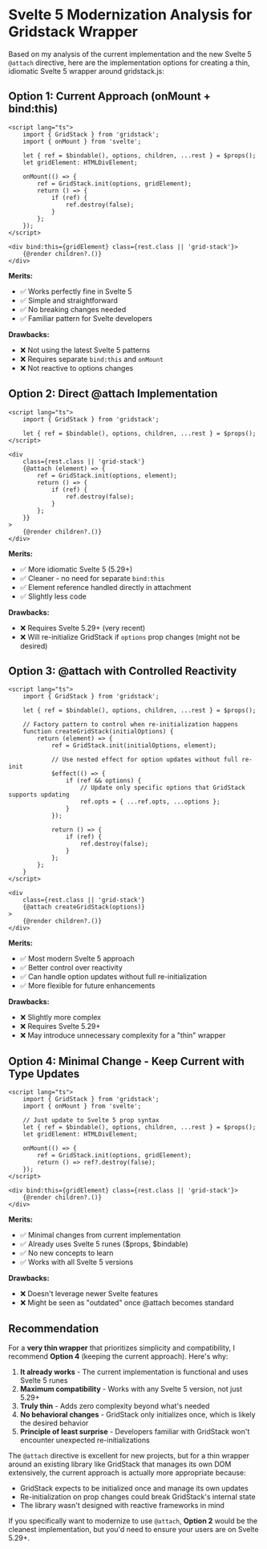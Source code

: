 # Svelte 5 Modernization Analysis for Gridstack Wrapper

Based on my analysis of the current implementation and the new Svelte 5 `@attach` directive, here are the implementation options for creating a thin, idiomatic Svelte 5 wrapper around gridstack.js:

## **Option 1: Current Approach (onMount + bind:this)**
```svelte
<script lang="ts">
	import { GridStack } from 'gridstack';
	import { onMount } from 'svelte';

	let { ref = $bindable(), options, children, ...rest } = $props();
	let gridElement: HTMLDivElement;

	onMount(() => {
		ref = GridStack.init(options, gridElement);
		return () => {
			if (ref) {
				ref.destroy(false);
			}
		};
	});
</script>

<div bind:this={gridElement} class={rest.class || 'grid-stack'}>
	{@render children?.()}
</div>
```

**Merits:**
- ✅ Works perfectly fine in Svelte 5
- ✅ Simple and straightforward
- ✅ No breaking changes needed
- ✅ Familiar pattern for Svelte developers

**Drawbacks:**
- ❌ Not using the latest Svelte 5 patterns
- ❌ Requires separate `bind:this` and `onMount`
- ❌ Not reactive to options changes

## **Option 2: Direct @attach Implementation**
```svelte
<script lang="ts">
	import { GridStack } from 'gridstack';

	let { ref = $bindable(), options, children, ...rest } = $props();
</script>

<div 
	class={rest.class || 'grid-stack'}
	{@attach (element) => {
		ref = GridStack.init(options, element);
		return () => {
			if (ref) {
				ref.destroy(false);
			}
		};
	}}
>
	{@render children?.()}
</div>
```

**Merits:**
- ✅ More idiomatic Svelte 5 (5.29+)
- ✅ Cleaner - no need for separate `bind:this`
- ✅ Element reference handled directly in attachment
- ✅ Slightly less code

**Drawbacks:**
- ❌ Requires Svelte 5.29+ (very recent)
- ❌ Will re-initialize GridStack if `options` prop changes (might not be desired)

## **Option 3: @attach with Controlled Reactivity**
```svelte
<script lang="ts">
	import { GridStack } from 'gridstack';

	let { ref = $bindable(), options, children, ...rest } = $props();
	
	// Factory pattern to control when re-initialization happens
	function createGridStack(initialOptions) {
		return (element) => {
			ref = GridStack.init(initialOptions, element);
			
			// Use nested effect for option updates without full re-init
			$effect(() => {
				if (ref && options) {
					// Update only specific options that GridStack supports updating
					ref.opts = { ...ref.opts, ...options };
				}
			});
			
			return () => {
				if (ref) {
					ref.destroy(false);
				}
			};
		};
	}
</script>

<div 
	class={rest.class || 'grid-stack'}
	{@attach createGridStack(options)}
>
	{@render children?.()}
</div>
```

**Merits:**
- ✅ Most modern Svelte 5 approach
- ✅ Better control over reactivity
- ✅ Can handle option updates without full re-initialization
- ✅ More flexible for future enhancements

**Drawbacks:**
- ❌ Slightly more complex
- ❌ Requires Svelte 5.29+
- ❌ May introduce unnecessary complexity for a "thin" wrapper

## **Option 4: Minimal Change - Keep Current with Type Updates**
```svelte
<script lang="ts">
	import { GridStack } from 'gridstack';
	import { onMount } from 'svelte';

	// Just update to Svelte 5 prop syntax
	let { ref = $bindable(), options, children, ...rest } = $props();
	let gridElement: HTMLDivElement;

	onMount(() => {
		ref = GridStack.init(options, gridElement);
		return () => ref?.destroy(false);
	});
</script>

<div bind:this={gridElement} class={rest.class || 'grid-stack'}>
	{@render children?.()}
</div>
```

**Merits:**
- ✅ Minimal changes from current implementation
- ✅ Already uses Svelte 5 runes ($props, $bindable)
- ✅ No new concepts to learn
- ✅ Works with all Svelte 5 versions

**Drawbacks:**
- ❌ Doesn't leverage newer Svelte features
- ❌ Might be seen as "outdated" once @attach becomes standard

## **Recommendation**

For a **very thin wrapper** that prioritizes simplicity and compatibility, I recommend **Option 4** (keeping the current approach). Here's why:

1. **It already works** - The current implementation is functional and uses Svelte 5 runes
2. **Maximum compatibility** - Works with any Svelte 5 version, not just 5.29+
3. **Truly thin** - Adds zero complexity beyond what's needed
4. **No behavioral changes** - GridStack only initializes once, which is likely the desired behavior
5. **Principle of least surprise** - Developers familiar with GridStack won't encounter unexpected re-initializations

The `@attach` directive is excellent for new projects, but for a thin wrapper around an existing library like GridStack that manages its own DOM extensively, the current approach is actually more appropriate because:
- GridStack expects to be initialized once and manage its own updates
- Re-initialization on prop changes could break GridStack's internal state
- The library wasn't designed with reactive frameworks in mind

If you specifically want to modernize to use `@attach`, **Option 2** would be the cleanest implementation, but you'd need to ensure your users are on Svelte 5.29+.